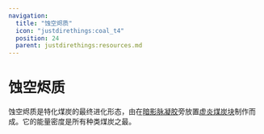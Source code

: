 ```yaml
---
navigation:
  title: "蚀空烬质"
  icon: "justdirethings:coal_t4"
  position: 24
  parent: justdirethings:resources.md
---
```


# 蚀空烬质

蚀空烬质是特化煤炭的最终进化形态，由在[暗影脉凝胶](./goo_tier4.md)旁放置[虚炎煤炭块](./res_coal_t3.md)制作而成。它的能量密度是所有种类煤炭之最。


